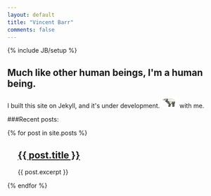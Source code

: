 ```yaml
---
layout: default
title: "Vincent Barr"
comments: false
---
```

{% include JB/setup %}
<head>
<meta property="twitter:account_id" content="130719074" />
</head>
<h2 style="border: 0">Much like other human beings, I'm a human being.</h2>

<p>I built this site on Jekyll, and it's under development. <img src="/assets/images/Bear.png"> with me.</p>

###Recent posts:

{% for post in site.posts %}
<ul class="posts">
<p><h2><a href=" {{ post.url }} ">{{ post.title }}</a></h2>
{{ post.excerpt }}</p>
</ul>
{% endfor %}

<a href="https://plus.google.com/+VincentBarr0?rel=author"></a>